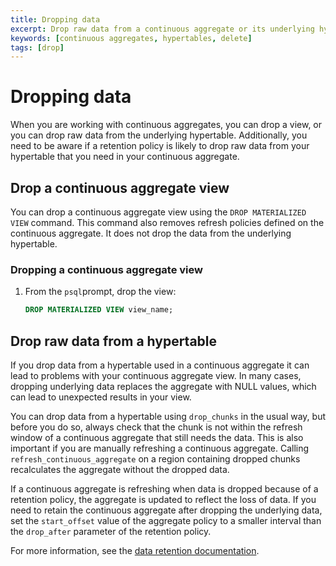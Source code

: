 ```yaml
---
title: Dropping data
excerpt: Drop raw data from a continuous aggregate or its underlying hypertable
keywords: [continuous aggregates, hypertables, delete]
tags: [drop]
---
```


# Dropping data
When you are working with continuous aggregates, you can drop a view, or you can
drop raw data from the underlying hypertable. Additionally, you need to be aware
if a retention policy is likely to drop raw data from your hypertable that you
need in your continuous aggregate.

## Drop a continuous aggregate view
You can drop a continuous aggregate view using the `DROP MATERIALIZED VIEW`
command. This command also removes refresh policies defined on the continuous
aggregate. It does not drop the data from the underlying hypertable.

<procedure>

### Dropping a continuous aggregate view
1.  From the `psql`prompt, drop the view:
    ```sql
    DROP MATERIALIZED VIEW view_name;
    ```

</procedure>

## Drop raw data from a hypertable
If you drop data from a hypertable used in a continuous aggregate it can lead to
problems with your continuous aggregate view. In many cases, dropping underlying
data replaces the aggregate with NULL values, which can lead to unexpected
results in your view.

You can drop data from a hypertable using `drop_chunks` in the usual way, but
before you do so, always check that the chunk is not within the refresh window
of a continuous aggregate that still needs the data. This is also important if
you are manually refreshing a continuous aggregate. Calling
`refresh_continuous_aggregate` on a region containing dropped chunks
recalculates the aggregate without the dropped data.

If a continuous aggregate is refreshing when data is dropped because of a
retention policy, the aggregate is updated to reflect the loss of data. If you
need to retain the continuous aggregate after dropping the underlying data, set
the `start_offset` value of the aggregate policy to a smaller interval than the
`drop_after` parameter of the retention policy.

For more information, see the
[data retention documentation][data-retention-with-continuous-aggregates]. 

[api-add-retention-policy]: /api/:currentVersion:/data-retention/add_retention_policy
[api-drop-chunks]: /api/:currentVersion:/hypertable/drop_chunks
[data-retention-with-continuous-aggregates]: /timescaledb/:currentVersion:/how-to-guides/data-retention/data-retention-with-continuous-aggregates
